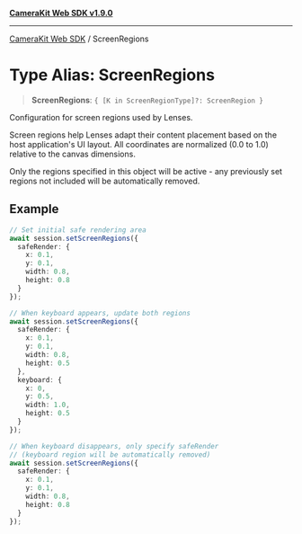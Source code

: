 [**CameraKit Web SDK v1.9.0**](../README.md)

***

[CameraKit Web SDK](../globals.md) / ScreenRegions

# Type Alias: ScreenRegions

> **ScreenRegions**: `{ [K in ScreenRegionType]?: ScreenRegion }`

Configuration for screen regions used by Lenses.

Screen regions help Lenses adapt their content placement based on the host
application's UI layout. All coordinates are normalized (0.0 to 1.0) relative
to the canvas dimensions.

Only the regions specified in this object will be active - any previously set
regions not included will be automatically removed.

## Example

```typescript
// Set initial safe rendering area
await session.setScreenRegions({
  safeRender: {
    x: 0.1,
    y: 0.1,
    width: 0.8,
    height: 0.8
  }
});

// When keyboard appears, update both regions
await session.setScreenRegions({
  safeRender: {
    x: 0.1,
    y: 0.1,
    width: 0.8,
    height: 0.5
  },
  keyboard: {
    x: 0,
    y: 0.5,
    width: 1.0,
    height: 0.5
  }
});

// When keyboard disappears, only specify safeRender
// (keyboard region will be automatically removed)
await session.setScreenRegions({
  safeRender: {
    x: 0.1,
    y: 0.1,
    width: 0.8,
    height: 0.8
  }
});
```
